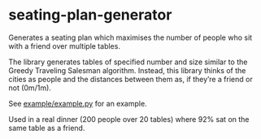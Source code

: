 # seating-plan-generator
Generates a seating plan which maximises the number of people who sit with a friend over multiple tables.

The library generates tables of specified number and size similar to the Greedy Traveling Salesman algorithm. Instead, this library thinks of the cities as people and the distances between them as, if they’re a friend or not (0m/1m).

See [example/example.py](example/example.py) for an example.

Used in a real dinner (200 people over 20 tables) where 92% sat on the same table as a friend.
